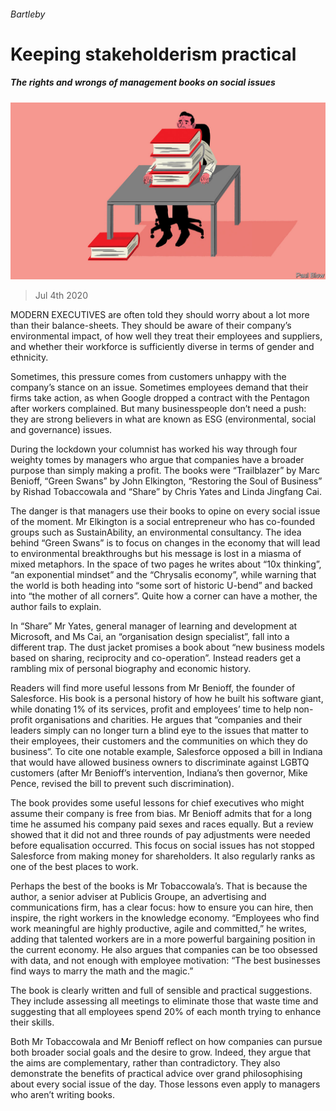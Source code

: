 ###### Bartleby

# Keeping stakeholderism practical 

##### The rights and wrongs of management books on social issues 

![image](images/20200704_WBD001_0.jpg) 

> Jul 4th 2020 

MODERN EXECUTIVES are often told they should worry about a lot more than their balance-sheets. They should be aware of their company’s environmental impact, of how well they treat their employees and suppliers, and whether their workforce is sufficiently diverse in terms of gender and ethnicity.

Sometimes, this pressure comes from customers unhappy with the company’s stance on an issue. Sometimes employees demand that their firms take action, as when Google dropped a contract with the Pentagon after workers complained. But many businesspeople don’t need a push: they are strong believers in what are known as ESG (environmental, social and governance) issues.


During the lockdown your columnist has worked his way through four weighty tomes by managers who argue that companies have a broader purpose than simply making a profit. The books were “Trailblazer” by Marc Benioff, “Green Swans” by John Elkington, “Restoring the Soul of Business” by Rishad Tobaccowala and “Share” by Chris Yates and Linda Jingfang Cai.

The danger is that managers use their books to opine on every social issue of the moment. Mr Elkington is a social entrepreneur who has co-founded groups such as SustainAbility, an environmental consultancy. The idea behind “Green Swans” is to focus on changes in the economy that will lead to environmental breakthroughs but his message is lost in a miasma of mixed metaphors. In the space of two pages he writes about “10x thinking”, “an exponential mindset” and the “Chrysalis economy”, while warning that the world is both heading into “some sort of historic U-bend” and backed into “the mother of all corners”. Quite how a corner can have a mother, the author fails to explain.

In “Share” Mr Yates, general manager of learning and development at Microsoft, and Ms Cai, an “organisation design specialist”, fall into a different trap. The dust jacket promises a book about “new business models based on sharing, reciprocity and co-operation”. Instead readers get a rambling mix of personal biography and economic history.

Readers will find more useful lessons from Mr Benioff, the founder of Salesforce. His book is a personal history of how he built his software giant, while donating 1% of its services, profit and employees’ time to help non-profit organisations and charities. He argues that “companies and their leaders simply can no longer turn a blind eye to the issues that matter to their employees, their customers and the communities on which they do business”. To cite one notable example, Salesforce opposed a bill in Indiana that would have allowed business owners to discriminate against LGBTQ customers (after Mr Benioff’s intervention, Indiana’s then governor, Mike Pence, revised the bill to prevent such discrimination).

The book provides some useful lessons for chief executives who might assume their company is free from bias. Mr Benioff admits that for a long time he assumed his company paid sexes and races equally. But a review showed that it did not and three rounds of pay adjustments were needed before equalisation occurred. This focus on social issues has not stopped Salesforce from making money for shareholders. It also regularly ranks as one of the best places to work.

Perhaps the best of the books is Mr Tobaccowala’s. That is because the author, a senior adviser at Publicis Groupe, an advertising and communications firm, has a clear focus: how to ensure you can hire, then inspire, the right workers in the knowledge economy. “Employees who find work meaningful are highly productive, agile and committed,” he writes, adding that talented workers are in a more powerful bargaining position in the current economy. He also argues that companies can be too obsessed with data, and not enough with employee motivation: “The best businesses find ways to marry the math and the magic.”

The book is clearly written and full of sensible and practical suggestions. They include assessing all meetings to eliminate those that waste time and suggesting that all employees spend 20% of each month trying to enhance their skills.

Both Mr Tobaccowala and Mr Benioff reflect on how companies can pursue both broader social goals and the desire to grow. Indeed, they argue that the aims are complementary, rather than contradictory. They also demonstrate the benefits of practical advice over grand philosophising about every social issue of the day. Those lessons even apply to managers who aren’t writing books.

